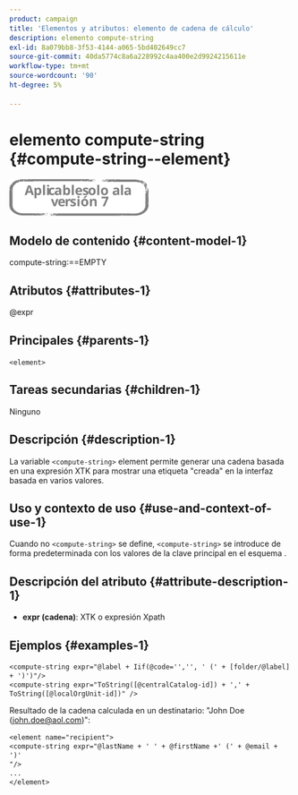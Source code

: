 ```yaml
---
product: campaign
title: 'Elementos y atributos: elemento de cadena de cálculo'
description: elemento compute-string
exl-id: 8a079bb8-3f53-4144-a065-5bd402649cc7
source-git-commit: 40da5774c8a6a228992c4aa400e2d9924215611e
workflow-type: tm+mt
source-wordcount: '90'
ht-degree: 5%

---
```


# elemento compute-string {#compute-string--element}

![](../../../assets/v7-only.svg)

## Modelo de contenido {#content-model-1}

compute-string:==EMPTY

## Atributos {#attributes-1}

@expr

## Principales {#parents-1}

`<element>`

## Tareas secundarias {#children-1}

Ninguno

## Descripción {#description-1}

La variable `<compute-string>` element permite generar una cadena basada en una expresión XTK para mostrar una etiqueta &quot;creada&quot; en la interfaz basada en varios valores.

## Uso y contexto de uso {#use-and-context-of-use-1}

Cuando no `<compute-string>` se define, `<compute-string>` se introduce de forma predeterminada con los valores de la clave principal en el esquema .

## Descripción del atributo {#attribute-description-1}

* **expr (cadena)**: XTK o expresión Xpath

## Ejemplos {#examples-1}

```
<compute-string expr="@label + Iif(@code='','', ' (' + [folder/@label] + ')')"/>  
<compute-string expr="ToString([@centralCatalog-id]) + ',' + ToString([@localOrgUnit-id])" />
```

Resultado de la cadena calculada en un destinatario: &quot;John Doe (john.doe@aol.com)&quot;:

```
<element name="recipient">
<compute-string expr="@lastName + ' ' + @firstName +' (' + @email + ')'
"/>
...
</element>
```
